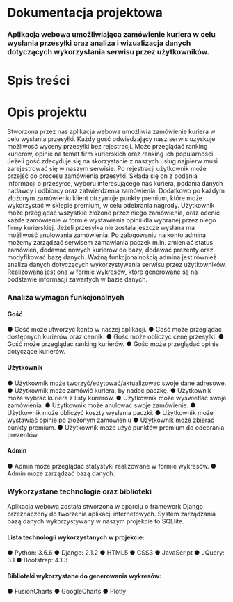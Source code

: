 # Dokumentacja projektowa


### Aplikacja webowa umożliwiająca zamówienie kuriera w celu wysłania przesyłki oraz analiza i wizualizacja danych dotyczących wykorzystania serwisu przez użytkowników.

# Spis treści

# Opis projektu
Stworzona przez nas aplikacja webowa umożliwia zamówienie kuriera w celu
wysłania przesyłki. Każdy gość odwiedzający nasz serwis uzyskuje możliwość wyceny
przesyłki bez rejestracji. Może przeglądać ranking kurierów, opinie na temat firm kurierskich
oraz ranking ich popularności. Jeżeli gość zdecyduje się na skorzystanie z naszych usług
najpierw musi zarejestrować się w naszym serwisie. Po rejestracji użytkownik może przejść
do procesu zamówienia przesyłki. Składa się on z podania informacji o przesyłce, wyboru
interesującego nas kuriera, podania danych nadawcy i odbiorcy oraz zatwierdzenia
zamówienia. Dodatkowo po każdym złożonym zamówieniu klient otrzymuje punkty premium,
które może wykorzystać w sklepie premium, w celu odebrania nagrody. Użytkownik może
przeglądać wszystkie złożone przez niego zamówienia, oraz ocenić każde zamówienie
w formie wystawienia opinii dla wybranej przez niego firmy kurierskiej. Jeżeli przesyłka nie
została jeszcze wysłana ma możliwość anulowania zamówienia. Po zalogowaniu na konto
admina możemy zarządzać serwisem zamawiania paczek m.in. zmieniać status zamówień,
dodawać nowych kurierów do bazy, dodawać prezenty oraz modyfikować bazę danych.
Ważną funkcjonalnością admina jest również analiza danych dotyczących wykorzystywania
serwisu przez użytkowników. Realizowana jest ona w formie wykresów, które generowane
są na podstawie informacji zawartych w bazie danych.

### Analiza wymagań funkcjonalnych
#### Gość
● Gość może utworzyć konto w naszej aplikacji.
● Gość może przeglądać dostępnych kurierów oraz cennik.
● Gość może obliczyć cenę przesyłki.
● Gość może przeglądać ranking kurierów.
● Gość może przeglądać opinie dotyczące kurierów.
#### Użytkownik
● Użytkownik może tworzyć/edytować/aktualizować swoje dane adresowe.
● Użytkownik może zamówić kuriera, by nadać paczkę.
● Użytkownik może wybrać kuriera z listy kurierów.
● Użytkownik może wyświetlać swoje zamówienia.
● Użytkownik może anulować swoje zamówienie.
● Użytkownik może obliczyć koszty wysłania paczki.
● Użytkownik może wystawiać opinie po złożonym zamówieniu
● Użytkownik może zbierać punkty premium.
● Użytkownik może użyć punktów premium do odebrania prezentów.
#### Admin
● Admin może przeglądać statystyki realizowane w formie wykresów.
● Admin może zarządzać bazą danych.


### Wykorzystane technologie oraz biblioteki
Aplikacja webowa została stworzona w oparciu o framework Django przeznaczony
do tworzenia aplikacji internetowych. System zarządzania bazą danych wykorzystywany
w naszym projekcie to SQLlite.
#### Lista technologii wykorzystanych w projekcie:
● Python: 3.6.6
● Django: 2.1.2
● HTML5
● CSS3
● JavaScript
● JQuery: 3.1
● Bootstrap: 4.1.3
#### Biblioteki wykorzystane do generowania wykresów:
● FusionCharts
● GoogleCharts
● Plotly

